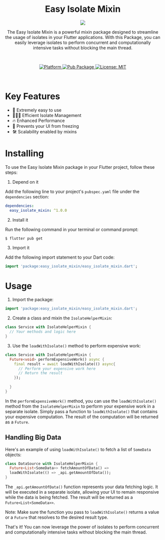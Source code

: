 <h1 align="center">Easy Isolate Mixin</h1>
<p align="center"><img src="https://github.com/aagarwal1012/Animated-Text-Kit/assets/75591730/f9d03a37-c830-45d7-9adb-20bb096f942b"/></p>
<p align="center">The Easy Isolate Mixin is a powerful mixin package designed to streamline the usage of isolates in your Flutter applications. With this Package, you can easily leverage isolates to perform concurrent and computationally intensive tasks without blocking the main thread.</p><br>

<p align="center">
  <a href="https://flutter.dev">
    <img src="https://img.shields.io/badge/Platform-Flutter-02569B?logo=flutter"
      alt="Platform" />
  </a>
  <a href="">
    <img src="https://img.shields.io/pub/v/easy_isolate_mixin"
      alt="Pub Package"/>
  </a>
  <a href="https://opensource.org/licenses/MIT">
    <img src="https://img.shields.io/github/license/aagarwal1012/animated-text-kit?color=red"
      alt="License: MIT" />
  </a>


</p><br>




# Key Features


*   🔑  Extremely easy to use
*   👨‍👦‍👦  Efficient Isolate Management  
*   🔥  Enhanced Performance
*   🥶  Prevents your UI from freezing
*   🛠  Scalability enabled by mixins



# Installing

To use the Easy Isolate Mixin package in your Flutter project, follow these steps:

1. Depend on it

Add the following line to your project's `pubspec.yaml` file under the `dependencies` section:

```yaml
dependencies:
  easy_isolate_mixin: ^1.0.0
```

2. Install it

Run the following command in your terminal or command prompt:

```
$ flutter pub get
```

3. Import it

Add the following import statement to your Dart code:

```dart
import 'package:easy_isolate_mixin/easy_isolate_mixin.dart';
```

# Usage

1. Import the package:

```dart
import 'package:easy_isolate_mixin/easy_isolate_mixin.dart';
```


2. Create a class and mixin the `IsolateHelperMixin`:

```dart
class Service with IsolateHelperMixin {
  // Your methods and logic here
}
```

3. Use the `loadWithIsolate()` method to perform expensive work:

```dart
class Service with IsolateHelperMixin {
  Future<void> performExpensiveWork() async {
    final result = await loadWithIsolate(() async{
      // Perform your expensive work here
      // Return the result
    });
    
  }
}
```

In the `performExpensiveWork()` method, you can use the `loadWithIsolate()` method from the `IsolateHelperMixin` to perform your expensive work in a separate isolate. Simply pass a function to `loadWithIsolate()` that contains your expensive computation. The result of the computation will be returned as a `Future`.

## Handling Big Data
Here's an example of using `loadWithIsolate()` to fetch a list of `SomeData` objects:

```dart
class DataSource with IsolateHelperMixin {
  Future<List<SomeData>> fetchAmountOfData() => 
  loadWithIsolate(() => _api.getAmountOfData());
}
```
    
The `_api.getAmountOfData()` function represents your data fetching logic. It will be executed in a separate isolate, allowing your UI to remain responsive while the data is being fetched. The result will be returned as a `Future<List<SomeData>>`.

Note: Make sure the function you pass to `loadWithIsolate()` returns a value or a `Future` that resolves to the desired result type.

That's it! You can now leverage the power of isolates to perform concurrent and computationally intensive tasks without blocking the main thread.



